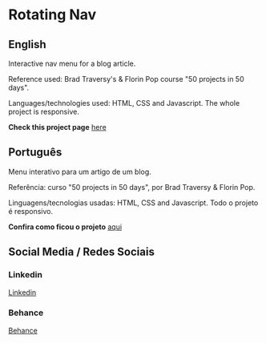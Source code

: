 # Rotating Nav

## English  

Interactive nav menu for a blog article. 

Reference used: Brad Traversy's & Florin Pop course "50 projects in 50 days".

Languages/technologies used: HTML, CSS and Javascript. The whole project is responsive.

**Check this project page** [here](https://fmarcio.github.io/rotating-nav/)

## Português

Menu interativo para um artigo de um blog. 

Referência: curso "50 projects in 50 days", por Brad Traversy & Florin Pop.

Linguagens/tecnologias usadas: HTML, CSS and Javascript. Todo o projeto é responsivo.

**Confira como ficou o projeto** [aqui](https://fmarcio.github.io/rotating-nav/)
 
## Social Media / Redes Sociais

### Linkedin  
[Linkedin](https://www.linkedin.com/in/marciofonseca88/)

### Behance
[Behance](https://www.behance.net/marcio-fonseca)
